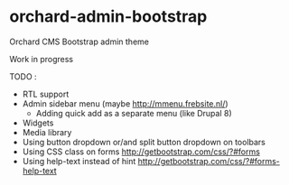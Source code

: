 orchard-admin-bootstrap
=======================

Orchard CMS Bootstrap admin theme

Work in progress

TODO :

- RTL support
- Admin sidebar menu (maybe http://mmenu.frebsite.nl/)
  - Adding quick add as a separate menu (like Drupal 8)
- Widgets
- Media library
- Using button dropdown or/and split button dropdown on toolbars
- Using CSS class on forms http://getbootstrap.com/css/?#forms
- Using help-text instead of hint http://getbootstrap.com/css/?#forms-help-text
